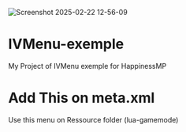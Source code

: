 ![Screenshot 2025-02-22 12-56-09](https://github.com/user-attachments/assets/9c201342-d22d-4cb5-a527-e9de00e91fe8)

# IVMenu-exemple
My Project of IVMenu exemple for HappinessMP

# Add This on meta.xml 
Use this menu on Ressource folder (lua-gamemode)

# <script type="client" src="iv_menu/utils.lua" />
# <script type="client" src="iv_menu/main.lua" />



# IVMenu 
- F5 Open menu
- Generate Random id of menu, you can call menu several script
- Infinite Scrolling
- Submenu, boolean, int/float
- Mouse controller
- Display with screen resolution

# Events Control menu
- Events.Call("Open_IVMenu", {menuid})
- Events.Call("Close_IVMenu", {menuid})
